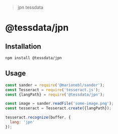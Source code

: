 > jpn tessdata

# @tessdata/jpn

## Installation

```
npm install @tessdata/jpn
```

## Usage

```js
const sander = require('@marionebl/sander');
const Tesseract = require('tesseract.js');
const {langPath} = require('@tessdata/jpn');

const image = sander.readFile('some-image.png');
const tesseract = Tesseract.create({langPath});

tesseract.recognize(buffer, {
  lang: 'jpn'
});
```
